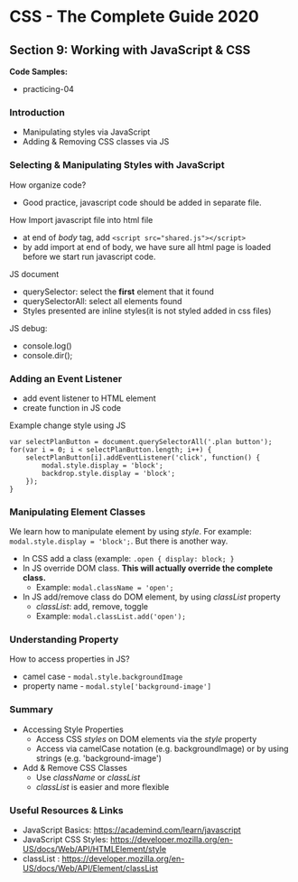 # CSS - The Complete Guide 2020

## Section 9: Working with JavaScript & CSS

__Code Samples:__
- practicing-04


### Introduction

- Manipulating styles via JavaScript
- Adding & Removing CSS classes via JS


### Selecting & Manipulating Styles with JavaScript

How organize code?
- Good practice, javascript code should be added in separate file.

How Import javascript file into html file
- at end of _body_ tag, add `<script src="shared.js"></script>`
- by add import at end of body, we have sure all html page is loaded before we start run javascript code.

JS document
- querySelector: select the __first__ element that it found
- querySelectorAll: select all elements found
- Styles presented are inline styles(it is not styled added in css files)

JS debug:
- console.log()
- console.dir();

### Adding an Event Listener

- add event listener to HTML element
- create function in JS code

Example change style using JS
```
var selectPlanButton = document.querySelectorAll('.plan button');
for(var i = 0; i < selectPlanButton.length; i++) {
    selectPlanButton[i].addEventListener('click', function() {
        modal.style.display = 'block';
        backdrop.style.display = 'block';
    });
}
```


### Manipulating Element Classes

We learn how to manipulate element by using _style_.
For example: `modal.style.display = 'block';`.
But there is another way.

- In CSS add a class (example: `.open { display: block; }`
- In JS override DOM class. __This will actually override the complete class.__
    - Example: `modal.className = 'open';`
- In JS add/remove class do DOM element, by using _classList_ property
    - _classList_: add, remove, toggle
    - Example: `modal.classList.add('open');`


### Understanding Property

How to access properties in JS?
- camel case - `modal.style.backgroundImage`
- property name - `modal.style['background-image']`


### Summary

- Accessing Style Properties
    - Access CSS _styles_ on DOM elements via the _style_ property
    - Access via camelCase notation (e.g. backgroundImage) or by using strings (e.g. 'background-image')
- Add & Remove CSS Classes
    - Use _className_ or _classList_
    - _classList_ is easier and more flexible


### Useful Resources & Links

- JavaScript Basics: https://academind.com/learn/javascript
- JavaScript CSS Styles: https://developer.mozilla.org/en-US/docs/Web/API/HTMLElement/style
- classList : https://developer.mozilla.org/en-US/docs/Web/API/Element/classList